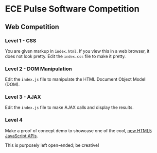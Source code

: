 # ECE Pulse Software Competition

## Web Competition

### Level 1 - CSS

You are given markup in `index.html`. If you view this in a web browser, it does not look pretty. Edit the `index.css` file to make it pretty.

### Level 2 - DOM Manipulation

Edit the `index.js` file to manipulate the HTML Document Object Model (DOM).

### Level 3 - AJAX

Edit the `index.js` file to make AJAX calls and display the results.

### Level 4

Make a proof of concept demo to showcase one of the cool, [new HTML5 JavaScript APIs](http://www.htmlgoodies.com/html5/javascript/a-5-minute-overview-of-all-new-javascript-apis-in-html5.html). 

This is purposely left open-ended; be creative!
